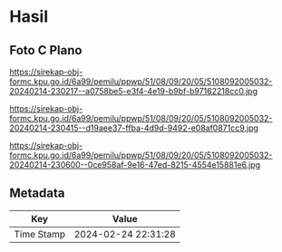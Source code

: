 # Hasil

## Foto C Plano

https://sirekap-obj-formc.kpu.go.id/6a99/pemilu/ppwp/51/08/09/20/05/5108092005032-20240214-230217--a0758be5-e3f4-4e19-b9bf-b97162218cc0.jpg

https://sirekap-obj-formc.kpu.go.id/6a99/pemilu/ppwp/51/08/09/20/05/5108092005032-20240214-230415--d19aee37-ffba-4d9d-9492-e08af0871cc9.jpg

https://sirekap-obj-formc.kpu.go.id/6a99/pemilu/ppwp/51/08/09/20/05/5108092005032-20240214-230600--0ce958af-9e16-47ed-8215-4554e15881e6.jpg


## Metadata

| Key        | Value               |
| ---------- | ------------------- |
| Time Stamp | 2024-02-24 22:31:28 |



